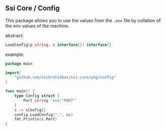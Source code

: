## Ssi Core / Config

This package allows you to use the values from the `.env` file by collation of the env values of the machine.

abstract:

```go
LoadConfig(p string, c interface{}) interface{}
```

example:

```go
package main

import(
    "github.com/ssibrahimbas/ssi-core/pkg/config"
)

func main() {
    type Config struct {
        Port string `env:"PORT"`
    }
    c := &Config{}
    config.LoadConfig(".", &c)
    fmt.Println(c.Port)
}
```
